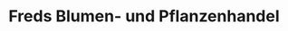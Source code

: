 ---
title: "Freds Blumen- und Pflanzenhandel"
url: /suederhastedt/freds-blumen-und-pflanzenhandel/
shop: Blumen
---